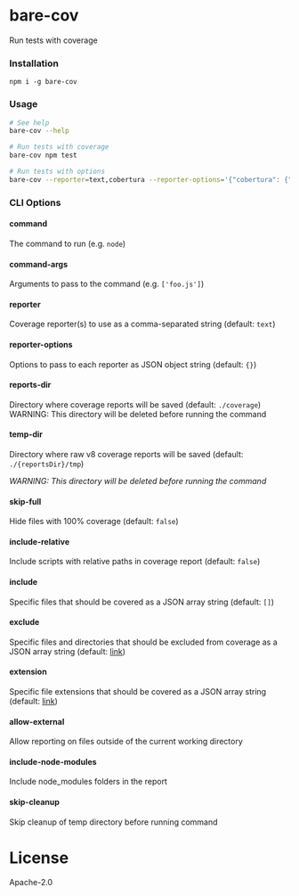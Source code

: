 # bare-cov
Run tests with coverage

### Installation
```
npm i -g bare-cov
```

### Usage
```sh
# See help
bare-cov --help

# Run tests with coverage
bare-cov npm test

# Run tests with options
bare-cov --reporter=text,cobertura --reporter-options='{"cobertura": {"file": "coverage.xml"}}' npm test
```

### CLI Options
#### command
The command to run (e.g. `node`)

#### command-args
Arguments to pass to the command (e.g. `['foo.js']`)

#### reporter
Coverage reporter(s) to use as a comma-separated string (default: `text`)

#### reporter-options
Options to pass to each reporter as JSON object string (default: `{}`)

#### reports-dir
Directory where coverage reports will be saved (default: `./coverage`)
WARNING: This directory will be deleted before running the command

#### temp-dir
Directory where raw v8 coverage reports will be saved (default: `./{reportsDir}/tmp`)

*WARNING: This directory will be deleted before running the command*

#### skip-full
Hide files with 100% coverage (default: `false`)

#### include-relative
Include scripts with relative paths in coverage report (default: `false`)

#### include
Specific files that should be covered as a JSON array string (default: `[]`)

#### exclude
Specific files and directories that should be excluded from coverage as a JSON array string (default: [link](https://github.com/istanbuljs/schema/blob/master/default-exclude.js))

#### extension
Specific file extensions that should be covered as a JSON array string (default: [link](https://github.com/istanbuljs/schema/blob/master/default-extension.js))

#### allow-external
Allow reporting on files outside of the current working directory

#### include-node-modules
Include node_modules folders in the report

#### skip-cleanup
Skip cleanup of temp directory before running command

# License
Apache-2.0
